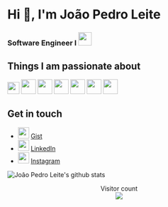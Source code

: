 <h1 align="left">Hi 👋, I'm João Pedro Leite</h1>
<h3 align="left">Software Engineer I  <a href="https://www.indracompany.com/"> 
  <img height="30" src="http://mercados-digitais-pt.indracompany.com/images/logo.gif"> 
</a>  </h3> 



## Things I am passionate about

<p align="left">
 <img height="27" src="https://logodix.com/logo/1808489.jpg"/> 
 <img height="33" src="https://img.icons8.com/color/48/000000/java-coffee-cup-logo.png"/> 
 <img height="33" src="https://img.icons8.com/color/48/000000/python.png"/> 
 <img height="33" src="https://img.icons8.com/color/48/000000/angularjs.png"/> 
 <img height="33" src="https://gcloudlabs.com/wp-content/uploads/2017/08/openshift.svg"/> 
 
 <img height="33"  src="https://upload.wikimedia.org/wikipedia/commons/thumb/9/95/JBoss_logo.svg/640px-JBoss_logo.svg.png"/> 
 <img height="33"  src="https://img.icons8.com/color/48/000000/docker.png"/> 
  
 
  

 
</p>

## Get in touch

- <img height="25" src="https://encrypted-tbn0.gstatic.com/images?q=tbn%3AANd9GcR_2ikcfGrwF0C3T31Fzy8u_DLHwCNHiJavjg&usqp=CAU"/> [Gist](https://gist.github.com/joaopedroleiteslisboa)
- <img height="25" src="https://i.pinimg.com/originals/ce/09/3c/ce093c7214ad357bb665cfd2f66a8b6b.png"> [LinkedIn](https://www.linkedin.com/in/joaopedroleiteslisboa/)
- <img height="25" src="https://img.icons8.com/cute-clipart/50/000000/instagram-new.png"/> [Instagram](https://www.instagram.com/joaopedroleiteslisboa/?hl=pt-br)


![João Pedro Leite's github stats](https://github-readme-stats.vercel.app/api?username=joaopedroleiteslisboa&count_private=true&show_icons=true&theme=algolia)

<p align="center"> 
  Visitor count<br>
  <img src="https://profile-counter.glitch.me/joaopedroleiteslisboa/count.svg" />
</p>

